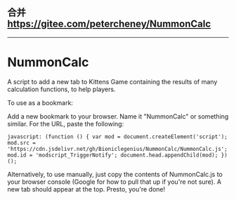 ## 合并 https://gitee.com/petercheney/NummonCalc

---

# NummonCalc
A script to add a new tab to Kittens Game containing the results of many calculation functions, to help players.

To use as a bookmark:

Add a new bookmark to your browser. Name it "NummonCalc" or something similar. For the URL, paste the following:

	javascript: (function () { var mod = document.createElement('script'); mod.src = 'https://cdn.jsdelivr.net/gh/Bioniclegenius/NummonCalc/NummonCalc.js'; mod.id = 'modscript_TriggerNotify'; document.head.appendChild(mod); })();

Alternatively, to use manually, just copy the contents of NummonCalc.js to your browser console (Google for how to pull that up if you're not sure). A new tab should appear at the top. Presto, you're done!
